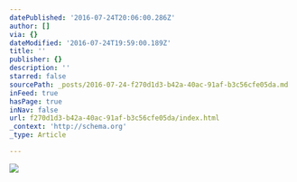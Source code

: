 ```yaml
---
datePublished: '2016-07-24T20:06:00.286Z'
author: []
via: {}
dateModified: '2016-07-24T19:59:00.189Z'
title: ''
publisher: {}
description: ''
starred: false
sourcePath: _posts/2016-07-24-f270d1d3-b42a-40ac-91af-b3c56cfe05da.md
inFeed: true
hasPage: true
inNav: false
url: f270d1d3-b42a-40ac-91af-b3c56cfe05da/index.html
_context: 'http://schema.org'
_type: Article

---
```

![](https://the-grid-user-content.s3-us-west-2.amazonaws.com/ede0ea14-b6ec-4b5b-97bf-093b0ce2d8a6.jpg)